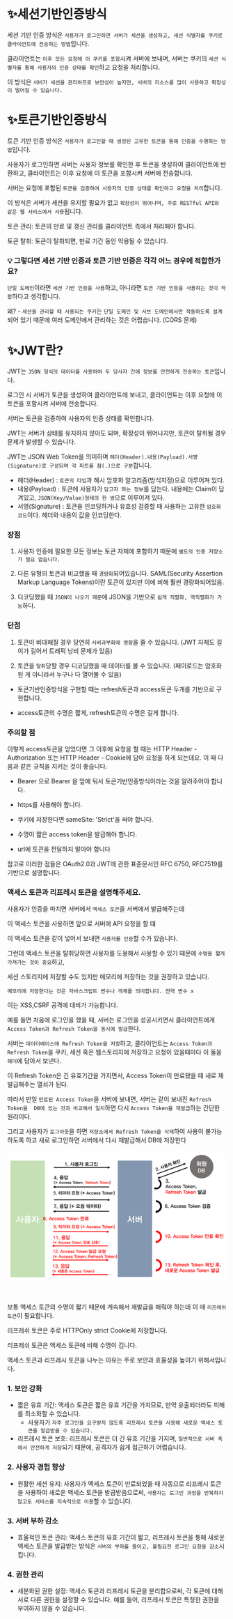 # ✨세션기반인증방식

세션 기반 인증 방식은 `사용자가 로그인하면 서버가 세션을 생성하고, 세션 식별자를 쿠키로 클라이언트에 전송하는 방법`입니다.

클라이언트는 `이후 모든 요청에 이 쿠키를 포함`시켜 서버에 보내며, 서버는 쿠키의 `세션 식별자를 통해 사용자의 인증 상태를 확인`하고 요청을 처리합니다.

이 방식은 `서버가 세션을 관리하므로 보안성이 높지만, 서버의 리소스를 많이 사용하고 확장성이 떨어질 수 있습니다.`

# ✨토큰기반인증방식

토큰 기반 인증 방식은 `사용자가 로그인할 때 생성된 고유한 토큰을 통해 인증을 수행하는 방법`입니다.

사용자가 로그인하면 서버는 사용자 정보를 확인한 후 토큰을 생성하여 클라이언트에 반환하고, 클라이언트는 이후 요청에 이 토큰을 포함시켜 서버에 전송합니다.

서버는 요청에 포함된 `토큰을 검증하여 사용자의 인증 상태를 확인하고 요청을 처리`합니다.

이 방식은 서버가 세션을 유지할 필요가 없고 `확장성이 뛰어나며, 주로 RESTful API와 같은 웹 서비스에서 사용`됩니다.

토큰 관리: 토큰의 만료 및 갱신 관리를 클라이언트 측에서 처리해야 합니다.

토큰 탈취: 토큰이 탈취되면, 만료 기간 동안 악용될 수 있습니다.

### 💡 그렇다면 세션 기반 인증과 토큰 기반 인증은 각각 어느 경우에 적합한가요?

`단일 도메인`이라면 `세션 기반 인증을 사용`하고, 아니라면 `토큰 기반 인증을 사용하는 것이 적합`하다고 생각합니다.

왜? - `세션을 관리할 때 사용되는 쿠키`는 `단일 도메인 및 서브 도메인에서만 작동하도록 설계`되어 있기 때문에 여러 도메인에서 관리하는 것은 어렵습니다. (CORS 문제)

# ✨JWT란?

JWT는 `JSON 형식의 데이터를 사용하여 두 당사자 간에 정보를 안전하게 전송하는 토큰`입니다.

로그인 시 서버가 토큰을 생성하여 클라이언트에 보내고, 클라이언트는 이후 요청에 이 토큰을 포함시켜 서버에 전송합니다.

서버는 토큰을 검증하여 사용자의 인증 상태를 확인합니다.

JWT는 서버가 상태를 유지하지 않아도 되며, 확장성이 뛰어나지만, 토큰이 탈취될 경우 문제가 발생할 수 있습니다.

JWT는 JSON Web Token을 의미하며 `헤더(Header).내용(Payload).서명(Signature)로 구성되며 각 파트를 점(.)으로 구분`합니다.

- 헤더(Header) : `토큰의 타입`과 해시 암호화 알고리즘(방식지정)으로 이루어져 있다.
- 내용(Payload) : 토큰에 사용자가 `담고자 하는 정보`를 담는다. 내용에는 Claim이 담겨있고, `JSON(Key/Value)형태의 한 쌍`으로 이루어져 있다.
- 서명(Signature) : 토큰을 인코딩하거나 유효성 검증할 때 사용하는 고유한 `암호화 코드`이다. 헤더와 내용의 값을 인코딩한다.

### 장점

1. 사용자 인증에 필요한 모든 정보는 토큰 자체에 포함하기 때문에 `별도의 인증 저장소가 필요 없습니다.`

2. 다른 유형의 토큰과 비교했을 때 `경량화`되어있습니다. SAML(Security Assertion Markup Language Tokens)이란 토큰이 있지만 이에 비해 훨씬 경량화되어있음.

3. 디코딩했을 때 `JSON이 나오기 때문`에 JSON을 기반으로 `쉽게 직렬화, 역직렬화가 가능`하다.

### 단점

1. 토큰이 비대해질 경우 당연히 `서버과부화에 영향`을 줄 수 있습니다. (JWT 자체도 길이가 길어서 트래픽 낭비 문제가 있음)

2. 토큰을 `탈취`당할 경우 디코딩했을 때 데이터를 볼 수 있습니다. (페이로드는 암호화된 게 아니라서 누구나 다 열어볼 수 있음)

- 토큰기반인증방식을 구현할 때는 refresh토큰과 access토큰 두개를 기반으로 구현합니다.

- access토큰의 수명은 짧게, refresh토큰의 수명은 길게 합니다.

### 주의할 점

이렇게 access토큰을 얻었다면 그 이후에 요청을 할 때는 HTTP Header - Authorization 또는 HTTP Header - Cookie에 담아 요청을 하게 되는데요. 이 때 다음과 같은 규칙을 지키는 것이 좋습니다.

- Bearer 으로 Bearer 을 앞에 둬서 토큰기반인증방식이라는 것을 알려주어야 합니다.

- https를 사용해야 합니다.

- 쿠키에 저장한다면 sameSite: 'Strict'을 써야 합니다.

- 수명이 짧은 access token을 발급해야 합니다.

- url에 토큰을 전달하지 말아야 합니다

참고로 이러한 점들은 OAuth2.0과 JWT에 관한 표준문서인 RFC 6750, RFC7519를 기반으로 설명합니다.

### 액세스 토큰과 리프레시 토큰을 설명해주세요.

사용자가 인증을 마치면 서버에서 `액세스 토큰`을 서버에서 발급해주는데

이 액세스 토큰을 사용하면 앞으로 서버에 API 요청을 할 떄

이 액세스 토큰을 같이 넣어서 보내면 `사용자를 인증`할 수가 있습니다.

그런데 액세스 토큰을 탈취당하면 사용자를 도용해서 사용할 수 있기 때문에 `수명을 짧게 가져가는 것이 중요`하고,

세션 스토리지에 저장할 수도 있지만 메모리에 저장하는 것을 권장하고 있습니다.

`메모리에 저장한다는 것은 자바스크립트 변수나 객체를 의미합니다. 전역 변수 x`

이는 XSS,CSRF 공격에 대비가 가능합니다.

예를 들면 처음에 로그인을 했을 때, 서버는 로그인을 성공시키면서 클라이언트에게 `Access Token과 Refresh Token을 동시에 발급`한다.

서버는 `데이터베이스에 Refresh Token을 저장`하고, 클라이언트는 `Access Token과 Refresh Token`을 쿠키, 세션 혹은 웹스토리지에 저장하고 요청이 있을때마다 이 둘을 `헤더`에 담아서 보낸다.

이 Refresh Token은 긴 유효기간을 가지면서, Access Token이 만료됐을 때 새로 재발급해주는 열쇠가 된다.

따라서 만일 `만료된 Access Token`을 서버에 보내면, 서버는 같이 보내진 `Refresh Token을  DB에 있는 것과 비교해서 일치`하면 다시 `Access Token을 재발급`하는 간단한 원리이다.

그리고 사용자가 `로그아웃`을 하면 `저장소에서 Refresh Token을 삭제`하여 사용이 불가능하도록 하고 새로 로그인하면 서버에서 다시 재발급해서 DB에 저장한다

![alt text](image.png)

<br/>

보통 액세스 토큰의 수명이 짧기 때문에 계속해서 재발급을 해줘야 하는데 이 때 `리프레쉬 토큰`이 필요합니다.

리프레쉬 토큰은 주로 HTTPOnly strict Cookie에 저장합니다.

리프레쉬 토큰은 액세스 토큰에 비해 수명이 깁니다.

액세스 토큰과 리프레시 토큰을 나누는 이유는 주로 보안과 효율성을 높이기 위해서입니다.

### 1. 보안 강화

- 짧은 유효 기간: 액세스 토큰은 짧은 유효 기간을 가지므로, 만약 유출되더라도 피해를 최소화할 수 있습니다.
  - 사용자가 `자주 로그인을 요구받지 않도록 리프레시 토큰을 사용해 새로운 액세스 토큰을 발급받을 수 있습니다.`
- 리프레시 토큰 보호: 리프레시 토큰은 더 긴 유효 기간을 가지며, `일반적으로 서버 측에서 안전하게 저장`되기 때문에, 공격자가 쉽게 접근하기 어렵습니다.

### 2. 사용자 경험 향상

- 원활한 세션 유지: 사용자가 액세스 토큰이 만료되었을 때 자동으로 리프레시 토큰을 사용하여 새로운 액세스 토큰을 발급받음으로써, `사용자는 로그인 과정을 반복하지 않고도 서비스를 지속적으로 이용`할 수 있습니다.

### 3. 서버 부하 감소

- 효율적인 토큰 관리: 액세스 토큰의 유효 기간이 짧고, 리프레시 토큰을 통해 새로운 액세스 토큰을 발급받는 방식은 `서버의 부하를 줄이고, 불필요한 로그인 요청을 감소`시킵니다.

### 4. 권한 관리

- 세분화된 권한 설정: 액세스 토큰과 리프레시 토큰을 분리함으로써, 각 토큰에 대해 서로 다른 권한을 설정할 수 있습니다. 예를 들어, 리프레시 토큰은 특정한 권한을 부여하지 않을 수 있습니다.
